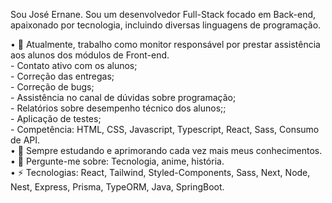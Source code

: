 <!--
**joseernanejob/joseernanejob** is a ✨ _special_ ✨ repository because its `README.md` (this file) appears on your GitHub profile.

Here are some ideas to get you started:

- 🔭 I’m currently working on ...
- 🌱 I’m currently learning ...
- 👯 I’m looking to collaborate on ...
- 🤔 I’m looking for help with ...
- 💬 Ask me about ...
- 📫 How to reach me: ...
- 😄 Pronouns: ...
- ⚡ Fun fact: ...
-->


Sou José Ernane. Sou um desenvolvedor Full-Stack focado em Back-end, apaixonado por tecnologia, incluindo diversas linguagens de programação.
<br>

• 🔭 Atualmente, trabalho como monitor responsável por prestar assistência aos alunos dos módulos de Front-end.
<br>
      - Contato ativo com os alunos;<br>
      - Correção das entregas;<br>
      - Correção de bugs;<br>
      - Assistência no canal de dúvidas sobre programação;<br>
      - Relatórios sobre desempenho técnico dos alunos;;<br>
      - Aplicação de testes;<br>
      - Competência: HTML, CSS, Javascript, Typescript, React, Sass, Consumo de API.<br>
• 🌱 Sempre estudando e aprimorando cada vez mais meus conhecimentos.
<br>
• 💬 Pergunte-me sobre: Tecnologia, anime, história.
<br>
• ⚡ Tecnologias: React, Tailwind, Styled-Components, Sass, Next, Node, Nest, Express, Prisma, TypeORM, Java, SpringBoot.

    
